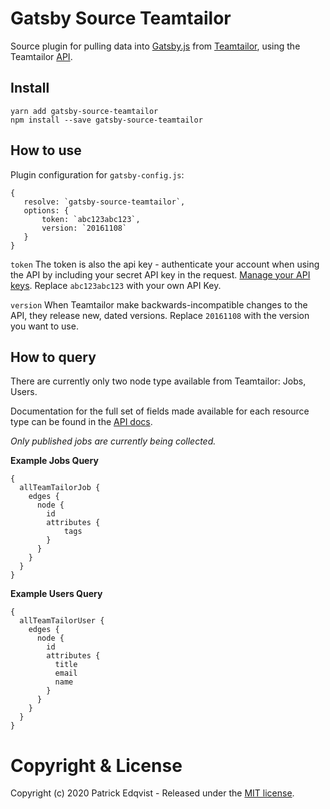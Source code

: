 # Gatsby Source Teamtailor
Source plugin for pulling data into [Gatsby.js](https://www.gatsbyjs.org/) from [Teamtailor](https://www.teamtailor.com/), using the Teamtailor [API](https://docs.teamtailor.com/).


## Install

`yarn add gatsby-source-teamtailor`    
`npm install --save gatsby-source-teamtailor`

## How to use

Plugin configuration for `gatsby-config.js`:

```
{
   resolve: `gatsby-source-teamtailor`,
   options: {
       token: `abc123abc123`,
       version: `20161108`
   }
}
```

`token`
The token is also the api key - authenticate your account when using the API by including your secret API key in the request. [Manage your API keys](https://www.teamtailor.com/app/settings/integrations/api_keys). Replace `abc123abc123` with your own API Key.

`version`
When Teamtailor make backwards-incompatible changes to the API, they release new, dated versions. Replace `20161108` with the version you want to use.


## How to query

There are currently only two node type available from Teamtailor: Jobs, Users.

Documentation for the full set of fields made available for each resource type can be
found in the [API docs](https://docs.teamtailor.com/).

*Only published jobs are currently being collected.*

**Example Jobs Query**

```
{
  allTeamTailorJob {
    edges {
      node {
        id
        attributes {
            tags
        }
      }
    }
  }
}
```

**Example Users Query**

```
{
  allTeamTailorUser {
    edges {
      node {
        id
        attributes {
          title
          email
          name
        }
      }
    }
  }
}
```



# Copyright & License

Copyright (c) 2020 Patrick Edqvist - Released under the [MIT license](LICENSE).
